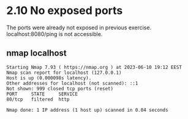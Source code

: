# 2.10 No exposed ports

The ports were already not exposed in previous exercise. localhost:8080/ping is not accessible.

## nmap localhost

```
Starting Nmap 7.93 ( https://nmap.org ) at 2023-06-10 19:12 EEST
Nmap scan report for localhost (127.0.0.1)
Host is up (0.000098s latency).
Other addresses for localhost (not scanned): ::1
Not shown: 999 closed tcp ports (reset)
PORT     STATE     SERVICE
80/tcp   filtered  http

Nmap done: 1 IP address (1 host up) scanned in 0.04 seconds
```